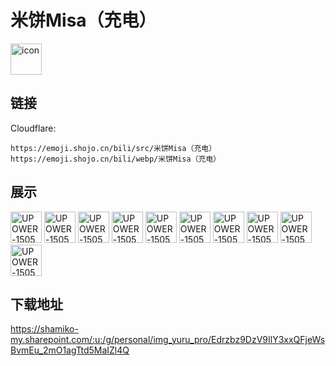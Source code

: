 # 米饼Misa（充电）
<img src="https://emoji.shojo.cn/bili/src/米饼Misa（充电）/icon.png" width="50" height="50" alt="icon">

## 链接
Cloudflare:
```
https://emoji.shojo.cn/bili/src/米饼Misa（充电）
https://emoji.shojo.cn/bili/webp/米饼Misa（充电）
```
## 展示
<img src="https://emoji.shojo.cn/bili/src/米饼Misa（充电）/UPOWER-1505256-无语.png" width="50" height="50" alt="UPOWER-1505256-无语">
<img src="https://emoji.shojo.cn/bili/src/米饼Misa（充电）/UPOWER-1505256-爱你.png" width="50" height="50" alt="UPOWER-1505256-爱你">
<img src="https://emoji.shojo.cn/bili/src/米饼Misa（充电）/UPOWER-1505256-诶嘿嘿.png" width="50" height="50" alt="UPOWER-1505256-诶嘿嘿">
<img src="https://emoji.shojo.cn/bili/src/米饼Misa（充电）/UPOWER-1505256-哇.png" width="50" height="50" alt="UPOWER-1505256-哇">
<img src="https://emoji.shojo.cn/bili/src/米饼Misa（充电）/UPOWER-1505256-黑化.png" width="50" height="50" alt="UPOWER-1505256-黑化">
<img src="https://emoji.shojo.cn/bili/src/米饼Misa（充电）/UPOWER-1505256-捏脸.png" width="50" height="50" alt="UPOWER-1505256-捏脸">
<img src="https://emoji.shojo.cn/bili/src/米饼Misa（充电）/UPOWER-1505256-吃我一拳.png" width="50" height="50" alt="UPOWER-1505256-吃我一拳">
<img src="https://emoji.shojo.cn/bili/src/米饼Misa（充电）/UPOWER-1505256-晚安.png" width="50" height="50" alt="UPOWER-1505256-晚安">
<img src="https://emoji.shojo.cn/bili/src/米饼Misa（充电）/UPOWER-1505256-呜呜呜.png" width="50" height="50" alt="UPOWER-1505256-呜呜呜">
<img src="https://emoji.shojo.cn/bili/src/米饼Misa（充电）/UPOWER-1505256-惊讶.png" width="50" height="50" alt="UPOWER-1505256-惊讶">

## 下载地址

https://shamiko-my.sharepoint.com/:u:/g/personal/img_yuru_pro/Edrzbz9DzV9IlY3xxQFjeWsBvmEu_2mO1agTtd5MaIZl4Q